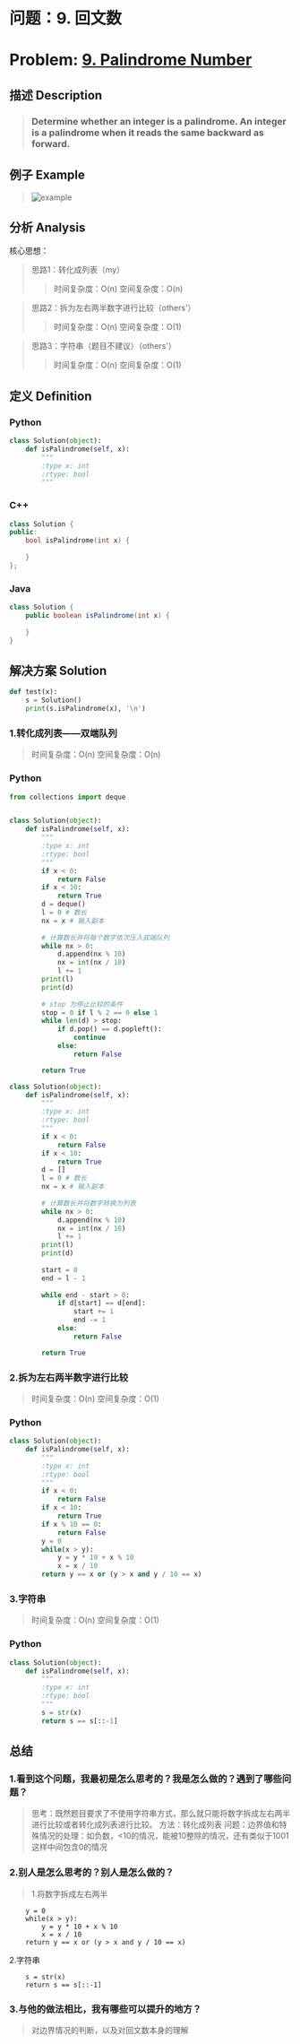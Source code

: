
# 问题：9. 回文数
# Problem: [9. Palindrome Number](https://leetcode.com/problems/palindrome-number/description/)

## 描述 Description
> ### Determine whether an integer is a palindrome. An integer is a palindrome when it reads the same backward as forward.

## 例子 Example

> ![example](https://github.com/Decalogue/AlgorithmMap/blob/master/img/leetcode/9.png "example")

## 分析 Analysis

核心思想：
> 思路1：转化成列表（my）
>> 时间复杂度：O(n)
>> 空间复杂度：O(n)

> 思路2：拆为左右两半数字进行比较（others'）
>> 时间复杂度：O(n)
>> 空间复杂度：O(1)

> 思路3：字符串（题目不建议）（others'）
>> 时间复杂度：O(n)
>> 空间复杂度：O(1)

## 定义 Definition

### Python

```python
class Solution(object):
    def isPalindrome(self, x):
        """
        :type x: int
        :rtype: bool
        """
```

### C++

```c++
class Solution {
public:
    bool isPalindrome(int x) {
        
    }
};
```

### Java

```java
class Solution {
    public boolean isPalindrome(int x) {
        
    }
}
```

## 解决方案 Solution


```python
def test(x):
    s = Solution()
    print(s.isPalindrome(x), '\n')
```

### 1.转化成列表——双端队列

> 时间复杂度：O(n)
> 空间复杂度：O(n)

### Python


```python
from collections import deque


class Solution(object):
    def isPalindrome(self, x):
        """
        :type x: int
        :rtype: bool
        """
        if x < 0:
            return False
        if x < 10:
            return True
        d = deque()
        l = 0 # 数长
        nx = x # 输入副本
        
        # 计算数长并将每个数字依次压入双端队列
        while nx > 0:
            d.append(nx % 10)
            nx = int(nx / 10)
            l += 1
        print(l)
        print(d)
        
        # stop 为停止比较的条件
        stop = 0 if l % 2 == 0 else 1
        while len(d) > stop:
            if d.pop() == d.popleft():
                continue
            else:
                return False

        return True
```


```python
class Solution(object):
    def isPalindrome(self, x):
        """
        :type x: int
        :rtype: bool
        """
        if x < 0:
            return False
        if x < 10:
            return True
        d = []
        l = 0 # 数长
        nx = x # 输入副本
        
        # 计算数长并将数字转换为列表
        while nx > 0:
            d.append(nx % 10)
            nx = int(nx / 10)
            l += 1
        print(l)
        print(d)
        
        start = 0
        end = l - 1
        
        while end - start > 0:
            if d[start] == d[end]:
                start += 1
                end -= 1
            else:
                return False

        return True
```

### 2.拆为左右两半数字进行比较

> 时间复杂度：O(n)
> 空间复杂度：O(1)

### Python


```python
class Solution(object):
    def isPalindrome(self, x):
        """
        :type x: int
        :rtype: bool
        """
        if x < 0:
            return False
        if x < 10:
            return True
        if x % 10 == 0:
            return False
        y = 0
        while(x > y):
            y = y * 10 + x % 10
            x = x / 10
        return y == x or (y > x and y / 10 == x)
```

### 3.字符串

> 时间复杂度：O(n)
> 空间复杂度：O(1)

### Python


```python
class Solution(object):
    def isPalindrome(self, x):
        """
        :type x: int
        :rtype: bool
        """
        s = str(x)
        return s == s[::-1]
```

## 总结

### 1.看到这个问题，我最初是怎么思考的？我是怎么做的？遇到了哪些问题？
> 思考：既然题目要求了不使用字符串方式，那么就只能将数字拆成左右两半进行比较或者转化成列表进行比较。
方法：转化成列表
问题：边界值和特殊情况的处理：如负数，<10的情况，能被10整除的情况，还有类似于1001这样中间包含0的情况

### 2.别人是怎么思考的？别人是怎么做的？
> 1.将数字拆成左右两半
```
    y = 0
    while(x > y):
        y = y * 10 + x % 10
        x = x / 10
    return y == x or (y > x and y / 10 == x)
```
2.字符串
```
    s = str(x)
    return s == s[::-1]
```

### 3.与他的做法相比，我有哪些可以提升的地方？
>  对边界情况的判断，以及对回文数本身的理解
